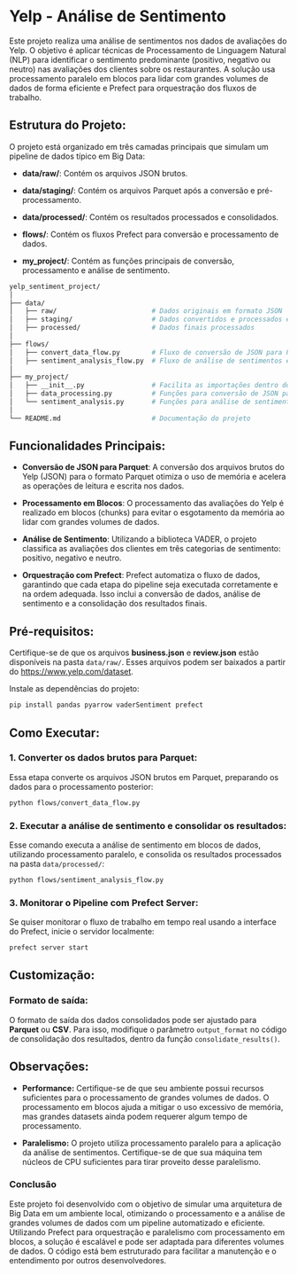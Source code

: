 # Yelp - Análise de Sentimento

Este projeto realiza uma análise de sentimentos nos dados de avaliações do Yelp. O objetivo é aplicar técnicas de Processamento de Linguagem Natural (NLP) para identificar o sentimento predominante (positivo, negativo ou neutro) nas avaliações dos clientes sobre os restaurantes. A solução usa processamento paralelo em blocos para lidar com grandes volumes de dados de forma eficiente e Prefect para orquestração dos fluxos de trabalho.

## Estrutura do Projeto:

O projeto está organizado em três camadas principais que simulam um pipeline de dados típico em Big Data:

- **data/raw/**: Contém os arquivos JSON brutos.

- **data/staging/**: Contém os arquivos Parquet após a conversão e pré-processamento.

- **data/processed/**: Contém os resultados processados e consolidados.

- **flows/**: Contém os fluxos Prefect para conversão e processamento de dados.

- **my_project/**: Contém as funções principais de conversão, processamento e análise de sentimento.

```bash
yelp_sentiment_project/
│
├── data/
│   ├── raw/                        # Dados originais em formato JSON
│   ├── staging/                    # Dados convertidos e processados em Parquet
│   ├── processed/                  # Dados finais processados
│
├── flows/
│   ├── convert_data_flow.py        # Fluxo de conversão de JSON para Parquet com Prefect
│   ├── sentiment_analysis_flow.py  # Fluxo de análise de sentimentos e consolidação com Prefect
│
├── my_project/
│   ├── __init__.py                 # Facilita as importações dentro do pacote
│   ├── data_processing.py          # Funções para conversão de JSON para Parquet e pré-processamento de dados
│   └── sentiment_analysis.py       # Funções para análise de sentimento e consolidação dos resultados
│
└── README.md                       # Documentação do projeto
```

## Funcionalidades Principais:

- **Conversão de JSON para Parquet**: A conversão dos arquivos brutos do Yelp (JSON) para o formato Parquet otimiza o uso de memória e acelera as operações de leitura e escrita nos dados.

- **Processamento em Blocos**: O processamento das avaliações do Yelp é realizado em blocos (chunks) para evitar o esgotamento da memória ao lidar com grandes volumes de dados.

- **Análise de Sentimento**: Utilizando a biblioteca VADER, o projeto classifica as avaliações dos clientes em três categorias de sentimento: positivo, negativo e neutro.

- **Orquestração com Prefect**: Prefect automatiza o fluxo de dados, garantindo que cada etapa do pipeline seja executada corretamente e na ordem adequada. Isso inclui a conversão de dados, análise de sentimento e a consolidação dos resultados finais.

## Pré-requisitos:
Certifique-se de que os arquivos **business.json** e **review.json** estão disponíveis na pasta ``data/raw/``. Esses arquivos podem ser baixados a partir do <https://www.yelp.com/dataset>.

Instale as dependências do projeto:

```bash
pip install pandas pyarrow vaderSentiment prefect
```

## Como Executar:

### 1. Converter os dados brutos para Parquet:

Essa etapa converte os arquivos JSON brutos em Parquet, preparando os dados para o processamento posterior:

```bash
python flows/convert_data_flow.py
```

### 2. Executar a análise de sentimento e consolidar os resultados:

Esse comando executa a análise de sentimento em blocos de dados, utilizando processamento paralelo, e consolida os resultados processados na pasta ``data/processed/``:

```bash
python flows/sentiment_analysis_flow.py
```

### 3. Monitorar o Pipeline com Prefect Server:

Se quiser monitorar o fluxo de trabalho em tempo real usando a interface do Prefect, inicie o servidor localmente:

```bash
prefect server start
```
## Customização:

### Formato de saída:
O formato de saída dos dados consolidados pode ser ajustado para **Parquet** ou **CSV**. Para isso, modifique o parâmetro ``output_format`` no código de consolidação dos resultados, dentro da função ``consolidate_results()``.

## Observações:

- **Performance:** Certifique-se de que seu ambiente possui recursos suficientes para o processamento de grandes volumes de dados. O processamento em blocos ajuda a mitigar o uso excessivo de memória, mas grandes datasets ainda podem requerer algum tempo de processamento.

- **Paralelismo:** O projeto utiliza processamento paralelo para a aplicação da análise de sentimentos. Certifique-se de que sua máquina tem núcleos de CPU suficientes para tirar proveito desse paralelismo.


### Conclusão

Este projeto foi desenvolvido com o objetivo de simular uma arquitetura de Big Data em um ambiente local, otimizando o processamento e a análise de grandes volumes de dados com um pipeline automatizado e eficiente. Utilizando Prefect para orquestração e paralelismo com processamento em blocos, a solução é escalável e pode ser adaptada para diferentes volumes de dados. O código está bem estruturado para facilitar a manutenção e o entendimento por outros desenvolvedores.
